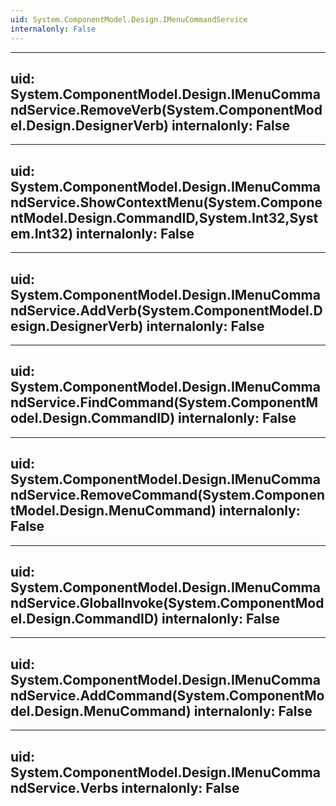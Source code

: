 ```yaml
---
uid: System.ComponentModel.Design.IMenuCommandService
internalonly: False
---
```


---
uid: System.ComponentModel.Design.IMenuCommandService.RemoveVerb(System.ComponentModel.Design.DesignerVerb)
internalonly: False
---

---
uid: System.ComponentModel.Design.IMenuCommandService.ShowContextMenu(System.ComponentModel.Design.CommandID,System.Int32,System.Int32)
internalonly: False
---

---
uid: System.ComponentModel.Design.IMenuCommandService.AddVerb(System.ComponentModel.Design.DesignerVerb)
internalonly: False
---

---
uid: System.ComponentModel.Design.IMenuCommandService.FindCommand(System.ComponentModel.Design.CommandID)
internalonly: False
---

---
uid: System.ComponentModel.Design.IMenuCommandService.RemoveCommand(System.ComponentModel.Design.MenuCommand)
internalonly: False
---

---
uid: System.ComponentModel.Design.IMenuCommandService.GlobalInvoke(System.ComponentModel.Design.CommandID)
internalonly: False
---

---
uid: System.ComponentModel.Design.IMenuCommandService.AddCommand(System.ComponentModel.Design.MenuCommand)
internalonly: False
---

---
uid: System.ComponentModel.Design.IMenuCommandService.Verbs
internalonly: False
---

